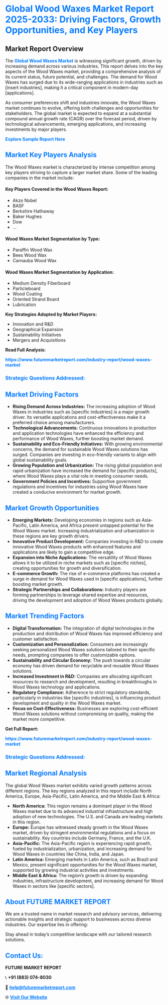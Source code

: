<h1 style="color: #007BFF;">Global Wood Waxes Market Report 2025-2033: Driving Factors, Growth Opportunities, and Key Players</h1>

<section id="overview">
<h2>Market Report Overview</h2>
<p>The <a href="https://www.futuremarketreport.com/industry-report/wood-waxes-market" style="color: #007BFF; text-decoration: none;"><strong>Global Wood Waxes Market</strong></a> is witnessing significant growth, driven by increasing demand across various industries. This report delves into the key aspects of the Wood Waxes market, providing a comprehensive analysis of its current status, future potential, and challenges. The demand for Wood Waxes has surged due to its wide-ranging applications in industries such as [insert industries], making it a critical component in modern-day [applications].</p>
<p>As consumer preferences shift and industries innovate, the Wood Waxes market continues to evolve, offering both challenges and opportunities for stakeholders. The global market is expected to expand at a substantial compound annual growth rate (CAGR) over the forecast period, driven by technological advancements, emerging applications, and increasing investments by major players.</p>
</section>

<section id="overview">
<p><a href="https://www.futuremarketreport.com/request-sample/reportId=105360" style="color: #007BFF; text-decoration: none;"><strong>Explore Sample Report Here</strong></a></p>
</section>

<section id="key-players">
<h2 style="color: #007BFF;">Market Key Players Analysis</h2>
<p>The Wood Waxes market is characterized by intense competition among key players striving to capture a larger market share. Some of the leading companies in the market include:</p>
<h4>Key Players Covered in the Wood Waxes Report:</h4>
<ul><li>Akzo Nobel</li><li>BASF</li><li>Berkshire Hathaway</li><li>Baker Hughes</li><li>Dow</li><li>...</li></ul>
<h4>Wood Waxes Market Segmentation by Type:</h4>
<ul><li>Paraffin Wood Wax</li><li>Bees Wood Wax</li><li>Carnauba Wood Wax</li></ul>

<h4>Wood Waxes Market Segmentation by Application:</h4>
<ul><li>Medium Density Fiberboard</li><li>Particleboard</li><li>Wood Coating</li><li>Oriented Strand Board</li><li>Lubrication</li></ul>
<p><strong>Key Strategies Adopted by Market Players:</strong></p>
<ul>
<li>Innovation and R&D</li>
<li>Geographical Expansion</li>
<li>Sustainability Initiatives</li>
<li>Mergers and Acquisitions</li>
</ul>
</section>

<section>
<p><strong>Read Full Analysis: </strong></p><a href="https://www.futuremarketreport.com/industry-report/wood-waxes-market" style="color: #007BFF; text-decoration: none;"><strong>https://www.futuremarketreport.com/industry-report/wood-waxes-market</strong></a>
<h3 style="color: #007BFF;">Strategic Questions Addressed:</h3>
</section>

<section id="driving-factors">
<h2 style="color: #007BFF;">Market Driving Factors</h2>
<ul>
<li><strong>Rising Demand Across Industries:</strong> The increasing adoption of Wood Waxes in industries such as [specific industries] is a major growth driver. Its versatile applications and cost-effectiveness make it a preferred choice among manufacturers.</li>
<li><strong>Technological Advancements:</strong> Continuous innovations in production and application technologies have enhanced the efficiency and performance of Wood Waxes, further boosting market demand.</li>
<li><strong>Sustainability and Eco-Friendly Initiatives:</strong> With growing environmental concerns, the demand for sustainable Wood Waxes solutions has surged. Companies are investing in eco-friendly variants to align with global sustainability goals.</li>
<li><strong>Growing Population and Urbanization:</strong> The rising global population and rapid urbanization have increased the demand for [specific products], where Wood Waxes plays a vital role in meeting consumer needs.</li>
<li><strong>Government Policies and Incentives:</strong> Supportive government regulations and incentives for industries using Wood Waxes have created a conducive environment for market growth.</li>
</ul>
</section>

<section id="growth-opportunities">
<h2 style="color: #007BFF;">Market Growth Opportunities</h2>
<ul>
<li><strong>Emerging Markets:</strong> Developing economies in regions such as Asia-Pacific, Latin America, and Africa present untapped potential for the Wood Waxes market. Increasing industrialization and urbanization in these regions are key growth drivers.</li>
<li><strong>Innovative Product Development:</strong> Companies investing in R&D to create innovative Wood Waxes products with enhanced features and applications are likely to gain a competitive edge.</li>
<li><strong>Expansion into Niche Applications:</strong> The versatility of Wood Waxes allows it to be utilized in niche markets such as [specific niches], creating opportunities for growth and diversification.</li>
<li><strong>E-commerce Growth:</strong> The rise of e-commerce platforms has created a surge in demand for Wood Waxes used in [specific applications], further boosting market growth.</li>
<li><strong>Strategic Partnerships and Collaborations:</strong> Industry players are forming partnerships to leverage shared expertise and resources, driving the development and adoption of Wood Waxes products globally.</li>
</ul>
</section>

<section id="trending-factors">
<h2 style="color: #007BFF;">Market Trending Factors</h2>
<ul>
<li><strong>Digital Transformation:</strong> The integration of digital technologies in the production and distribution of Wood Waxes has improved efficiency and customer satisfaction.</li>
<li><strong>Customization and Personalization:</strong> Consumers are increasingly seeking personalized Wood Waxes solutions tailored to their specific needs, prompting companies to offer customizable options.</li>
<li><strong>Sustainability and Circular Economy:</strong> The push towards a circular economy has driven demand for recyclable and reusable Wood Waxes solutions.</li>
<li><strong>Increased Investment in R&D:</strong> Companies are allocating significant resources to research and development, resulting in breakthroughs in Wood Waxes technology and applications.</li>
<li><strong>Regulatory Compliance:</strong> Adherence to strict regulatory standards, particularly in industries like [specific industries], is influencing product development and quality in the Wood Waxes market.</li>
<li><strong>Focus on Cost-Effectiveness:</strong> Businesses are exploring cost-efficient Wood Waxes solutions without compromising on quality, making the market more competitive.</li>
</ul>
</section>

<section>
<p><strong>Get Full Report: </strong></p><a href="https://www.futuremarketreport.com/industry-report/wood-waxes-market" style="color: #007BFF; text-decoration: none;"><strong>https://www.futuremarketreport.com/industry-report/wood-waxes-market</strong></a>
<h3 style="color: #007BFF;">Strategic Questions Addressed:</h3>
</section>


<section id="regional-analysis">
<h2 style="color: #007BFF;">Market Regional Analysis</h2>
<p>The global Wood Waxes market exhibits varied growth patterns across different regions. The key regions analyzed in this report include North America, Europe, Asia-Pacific, Latin America, and the Middle East & Africa:</p>
<ul>
<li><strong>North America:</strong> This region remains a dominant player in the Wood Waxes market due to its advanced industrial infrastructure and high adoption of new technologies. The U.S. and Canada are leading markets in this region.</li>
<li><strong>Europe:</strong> Europe has witnessed steady growth in the Wood Waxes market, driven by stringent environmental regulations and a focus on sustainability. Key countries include Germany, France, and the U.K.</li>
<li><strong>Asia-Pacific:</strong> The Asia-Pacific region is experiencing rapid growth, fueled by industrialization, urbanization, and increasing demand for Wood Waxes in countries like China, India, and Japan.</li>
<li><strong>Latin America:</strong> Emerging markets in Latin America, such as Brazil and Mexico, present significant opportunities for the Wood Waxes market, supported by growing industrial activities and investments.</li>
<li><strong>Middle East & Africa:</strong> The region’s growth is driven by expanding industries, infrastructure development, and increasing demand for Wood Waxes in sectors like [specific sectors].</li>
</ul>
</section>

<footer>
<h2 style="color: #007BFF;">About FUTURE MARKET REPORT</h2>
<p>We are a trusted name in market research and advisory services, delivering actionable insights and strategic support to businesses across diverse industries. Our expertise lies in offering:</p>

<p>Stay ahead in today’s competitive landscape with our tailored research solutions.</p>

<h2 style="color: #007BFF;">Contact Us:</h2>
<p><strong>FUTURE MARKET REPORT</strong></p>
<p>📞 <strong>+91 (883) 074-8030</strong></p>
<p>📧 <strong><a href="mailto:help@futuremarketreport.com" style="color: #007BFF;">help@futuremarketreport.com</a></strong></p>
<p>🌐 <strong><a href="https://www.futuremarketreport.com/" style="color: #007BFF;">Visit Our Website</a></strong></p>
</footer>